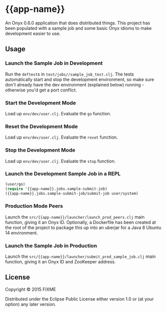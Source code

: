 # {{app-name}}

An Onyx 0.6.0 application that does distributed things. This project has been populated with a sample job and some basic Onyx idioms to make development easier to use.

## Usage

### Launch the Sample Job in Development

Run the `deftest`s in `test/jobs//sample_job_test.clj`. The tests automatically start and stop the development environment, so make sure don't already have the dev environment (explained below) running - otherwise you'd get a port conflict.

### Start the Development Mode

Load up `env/dev/user.clj`. Evaluate the `go` function.

### Reset the Development Mode

Load up `env/dev/user.clj`. Evaluate the `reset` function.

### Stop the Development Mode

Load up `env/dev/user.clj`. Evaluate the `stop` function.

### Launch the Development Sample Job in a REPL

```clojure
(user/go)
(require '{{app-name}}.jobs.sample-submit-job)
({{app-name}}.jobs.sample-submit-job/submit-job user/system)
```

### Production Mode Peers

Launch the `src/{{app-name}}/launcher/launch_prod_peers.clj` main function, giving it an Onyx ID. Optionally, a Dockerfile has been created at the root of the project to package this up into an uberjar for a Java 8 Ubuntu 14 environment.

### Launch the Sample Job in Production

Launch the `src/{{app-name}}/launcher/submit_prod_sample_job.clj` main function, giving it an Onyx ID and ZooKeeper address.

## License

Copyright © 2015 FIXME

Distributed under the Eclipse Public License either version 1.0 or (at
your option) any later version.
